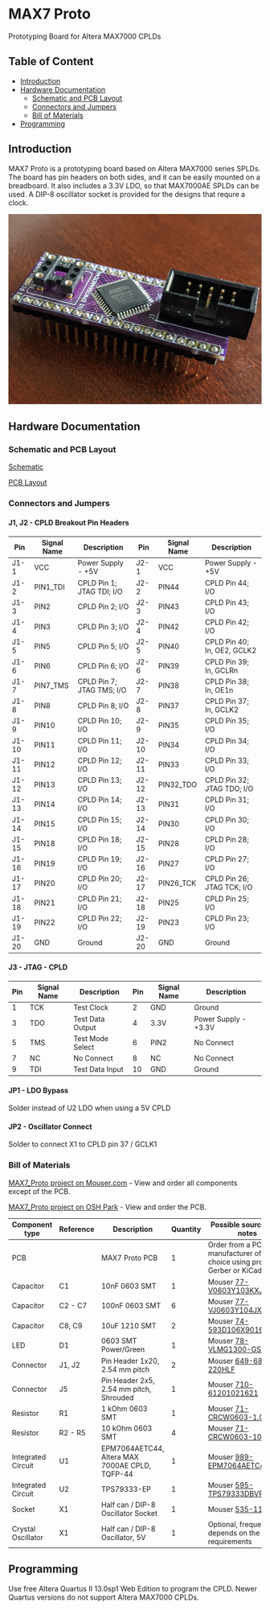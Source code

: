 # MAX7 Proto
Prototyping Board for Altera MAX7000 CPLDs

## Table of Content
* [Introduction](#introduction)
* [Hardware Documentation](#hardware-documentation)
  * [Schematic and PCB Layout](#schematic-and-pcb-layout)
  * [Connectors and Jumpers](#connectors-and-jumpers)
  * [Bill of Materials](#bill-of-materials)
* [Programming](#programming)

## Introduction

MAX7 Proto is a prototyping board based on Altera MAX7000 series SPLDs. The board has pin headers on both sides, and it can be easily mounted on a breadboard. It also includes a 3.3V LDO, so that MAX7000AE SPLDs can be used. A DIP-8 oscillator socket is provided for the designs that requre a clock.

![MAX7 Proto Assembled Board Side View](images/MAX7_Proto-Side.jpg)

## Hardware Documentation

### Schematic and PCB Layout

[Schematic](KiCad/MAX7_Proto-Schematic.pdf)

[PCB Layout](KiCad/MAX7_Proto-Board.pdf)

### Connectors and Jumpers

#### J1, J2 - CPLD Breakout Pin Headers
Pin   | Signal Name | Description               | Pin   | Signal Name | Description
----- | ----------- | ------------------------- | ----- | ----------- | -------------------------
J1-1  | VCC         | Power Supply - +5V        | J2-1  | VCC         | Power Supply - +5V
J1-2  | PIN1_TDI    | CPLD Pin 1; JTAG TDI; I/O | J2-2  | PIN44       | CPLD Pin 44; I/O
J1-3  | PIN2        | CPLD Pin 2; I/O           | J2-3  | PIN43       | CPLD Pin 43; I/O
J1-4  | PIN3        | CPLD Pin 3; I/O           | J2-4  | PIN42       | CPLD Pin 42; I/O
J1-5  | PIN5        | CPLD Pin 5; I/O           | J2-5  | PIN40       | CPLD Pin 40; In, OE2, GCLK2
J1-6  | PIN6        | CPLD Pin 6; I/O           | J2-6  | PIN39       | CPLD Pin 39; In, GCLRn
J1-7  | PIN7_TMS    | CPLD Pin 7; JTAG TMS; I/O | J2-7  | PIN38       | CPLD Pin 38; In, OE1n
J1-8  | PIN8        | CPLD Pin 8; I/O           | J2-8  | PIN37       | CPLD Pin 37; In, GCLK2
J1-9  | PIN10       | CPLD Pin 10; I/O          | J2-9  | PIN35       | CPLD Pin 35; I/O
J1-10 | PIN11       | CPLD Pin 11; I/O          | J2-10 | PIN34       | CPLD Pin 34; I/O
J1-11 | PIN12       | CPLD Pin 12; I/O          | J2-11 | PIN33       | CPLD Pin 33; I/O
J1-12 | PIN13       | CPLD Pin 13; I/O          | J2-12 | PIN32_TDO   | CPLD Pin 32; JTAG TDO; I/O
J1-13 | PIN14       | CPLD Pin 14; I/O          | J2-13 | PIN31       | CPLD Pin 31; I/O
J1-14 | PIN15       | CPLD Pin 15; I/O          | J2-14 | PIN30       | CPLD Pin 30; I/O
J1-15 | PIN18       | CPLD Pin 18; I/O          | J2-15 | PIN28       | CPLD Pin 28; I/O
J1-16 | PIN19       | CPLD Pin 19; I/O          | J2-16 | PIN27       | CPLD Pin 27; I/O
J1-17 | PIN20       | CPLD Pin 20; I/O          | J2-17 | PIN26_TCK   | CPLD Pin 26; JTAG TCK; I/O
J1-18 | PIN21       | CPLD Pin 21; I/O          | J2-18 | PIN25       | CPLD Pin 25; I/O
J1-19 | PIN22       | CPLD Pin 22; I/O          | J2-19 | PIN23       | CPLD Pin 23; I/O
J1-20 | GND         | Ground                    | J2-20 | GND         | Ground

#### J3 - JTAG - CPLD
Pin  | Signal Name | Description      | Pin  | Signal Name | Description
---- | ----------- | ---------------- | ---- | ---------- | ----------------
1    | TCK         | Test Clock       | 2    | GND         | Ground
3    | TDO         | Test Data Output | 4    | 3.3V        | Power Supply - +3.3V
5    | TMS         | Test Mode Select | 6    | PIN2        | No Connect
7    | NC          | No Connect       | 8    | NC          | No Connect
9    | TDI         | Test Data Input  | 10   | GND         | Ground

#### JP1 - LDO Bypass
Solder instead of U2 LDO when using a 5V CPLD

#### JP2 - Oscillator Connect
Solder to connect X1 to CPLD pin 37 / GCLK1

### Bill of Materials

[MAX7_Proto project on Mouser.com](https://www.mouser.com/ProjectManager/ProjectDetail.aspx?AccessID=f840bea3ac) - View and order all components except of the PCB.

[MAX7_Proto project on OSH Park](https://oshpark.com/shared_projects/AL0pME1G) - View and order the PCB.

Component type     | Reference | Description                                 | Quantity | Possible sources and notes 
------------------ | --------- | ------------------------------------------- | -------- | --------------------------
PCB                |           | MAX7 Proto PCB                              | 1        | Order from a PCB manufacturer of your choice using provided Gerber or KiCad files
Capacitor          | C1        | 10nF	0603 SMT                               | 1        | Mouser [77-V0603Y103KXJAC31X](https://www.mouser.com/ProductDetail/77-V0603Y103KXJAC31X)
Capacitor          | C2 - C7   | 100nF 0603 SMT                              | 6        | Mouser [77-VJ0603Y104JXJPBC](https://www.mouser.com/ProductDetail/77-VJ0603Y104JXJPBC)
Capacitor          | C8, C9    | 10uF	1210 SMT                               | 2        | Mouser [74-593D106X9016A2TE3](https://www.mouser.com/ProductDetail/74-593D106X9016A2TE3)
LED                | D1        | 0603 SMT Power/Green                        | 1        | Mouser [78-VLMG1300-GS08](https://www.mouser.com/ProductDetail/78-VLMG1300-GS08)
Connector          | J1, J2    | Pin Header 1x20, 2.54 mm pitch              | 2        | Mouser [649-68000-220HLF](https://www.mouser.com/ProductDetail/649-68000-220HLF)
Connector          | J5        | Pin Header 2x5, 2.54 mm pitch, Shrouded     | 1        | Mouser [710-61201021621](https://www.mouser.com/ProductDetail/710-61201021621)
Resistor           | R1        | 1 kOhm 0603 SMT                             | 1        | Mouser [71-CRCW0603-1.0K-E3](https://www.mouser.com/ProductDetail/71-CRCW0603-1.0K-E3)
Resistor           | R2 - R5   | 10 kOhm 0603 SMT                            | 4        | Mouser [71-CRCW0603-10K-E3](https://www.mouser.com/ProductDetail/71-CRCW0603-10K-E3) 
Integrated Circuit | U1        | EPM7064AETC44, Altera MAX 7000AE CPLD, TQFP-44 | 1     | Mouser [989-EPM7064AETC4410N](https://www.mouser.com/ProductDetail/989-EPM7064AETC4410N)
Integrated Circuit | U2        | TPS79333-EP                                 | 1        | Mouser [595-TPS79333DBVR](https://www.mouser.com/ProductDetail/595-TPS79333DBVR)
Socket             | X1        | Half can / DIP-8 Oscillator Socket          | 1        | Mouser [535-1108800](https://www.mouser.com/ProductDetail/535-1108800)
Crystal Oscillator | X1        | Half can / DIP-8 Oscillator, 5V             | 1        | Optional, frequency depends on the design requirements

## Programming

Use free Altera Quartus II 13.0sp1 Web Edition to program the CPLD. Newer Quartus versions do not support Altera MAX7000 CPLDs.
